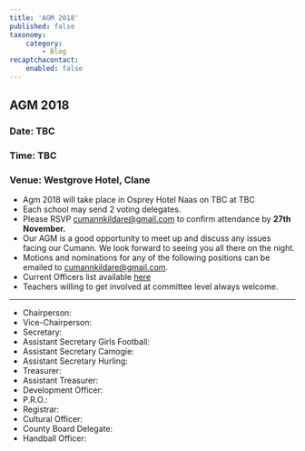 ```yaml
---
title: 'AGM 2018'
published: false
taxonomy:
    category:
        - Blog
recaptchacontact:
    enabled: false
---
```


## AGM 2018

### Date: TBC

### Time: TBC
### Venue: Westgrove Hotel, Clane 

* Agm 2018 will take place in Osprey Hotel Naas on TBC at TBC
* Each school may send 2 voting delegates.
* Please RSVP cumannkildare@gmail.com to confirm attendance by **27th November.**
* Our AGM is a good opportunity to meet up and discuss any issues facing our Cumann. We look forward to seeing you all there on the night.
* Motions and nominations for any of the following positions can be emailed to cumannkildare@gmail.com.
* Current Officers list available [here](http://www.cumannnambunscolchilldara.com/information/contact)
* Teachers willing to get involved at committee level always welcome. 

***

* Chairperson: 
* Vice-Chairperson: 
* Secretary: 
* Assistant Secretary Girls Football: 
* Assistant Secretary Camogie:
* Assistant Secretary Hurling: 
* Treasurer: 
* Assistant Treasurer: 
* Development Officer:
* P.R.O.: 
* Registrar: 
* Cultural Officer:
* County Board Delegate: 
* Handball Officer:

